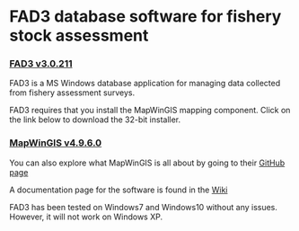 # FAD3 database software for fishery stock assessment

### [FAD3 v3.0.211](https://github.com/raffyMartinez/fad3_vb6/blob/master/FAD3setup_3.0.211.exe)

FAD3 is a MS Windows database application for managing data collected from fishery assessment surveys.

FAD3 requires that you install the MapWinGIS mapping component. Click on the link below to download the 32-bit installer.

### [MapWinGIS v4.9.6.0](https://github.com/MapWindow/MapWinGIS/releases/download/v4.9.6.0/MapWinGIS-only-v4.9.6.0-Win32.exe)

You can also explore what MapWinGIS is all about by going to their [GitHub page](https://github.com/MapWindow)

A documentation page for the software is found in the [Wiki](https://github.com/raffyMartinez/FAD3/wiki)

FAD3 has been tested on Windows7 and Windows10 without any issues. However, it will not work on Windows XP.
